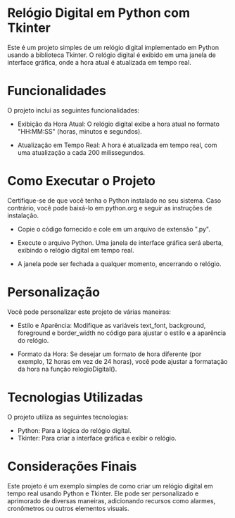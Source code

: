 # Relógio Digital em Python com Tkinter
Este é um projeto simples de um relógio digital implementado em Python usando a biblioteca Tkinter. O relógio digital é exibido em uma janela de interface gráfica, onde a hora atual é atualizada em tempo real.

# Funcionalidades
O projeto inclui as seguintes funcionalidades:

- Exibição da Hora Atual: O relógio digital exibe a hora atual no formato "HH:MM:SS" (horas, minutos e segundos).

- Atualização em Tempo Real: A hora é atualizada em tempo real, com uma atualização a cada 200 milissegundos.

# Como Executar o Projeto
Certifique-se de que você tenha o Python instalado no seu sistema. Caso contrário, você pode baixá-lo em python.org e seguir as instruções de instalação.

- Copie o código fornecido e cole em um arquivo de extensão ".py".

- Execute o arquivo Python. Uma janela de interface gráfica será aberta, exibindo o relógio digital em tempo real.

- A janela pode ser fechada a qualquer momento, encerrando o relógio.

# Personalização
Você pode personalizar este projeto de várias maneiras:

- Estilo e Aparência: Modifique as variáveis text_font, background, foreground e border_width no código para ajustar o estilo e a aparência do relógio.

- Formato da Hora: Se desejar um formato de hora diferente (por exemplo, 12 horas em vez de 24 horas), você pode ajustar a formatação da hora na função relogioDigital().

# Tecnologias Utilizadas
O projeto utiliza as seguintes tecnologias:

- Python: Para a lógica do relógio digital.
- Tkinter: Para criar a interface gráfica e exibir o relógio.

# Considerações Finais
Este projeto é um exemplo simples de como criar um relógio digital em tempo real usando Python e Tkinter. Ele pode ser personalizado e aprimorado de diversas maneiras, adicionando recursos como alarmes, cronômetros ou outros elementos visuais.
